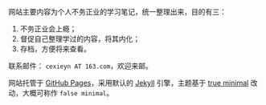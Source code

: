网站主要内容为个人不务正业的学习笔记，统一整理出来，目的有三：
   1. 不务正业会上瘾；
   2. 督促自己整理学过的内容，将其内化；
   3. 存档，方便将来查看。
   
联系邮件： `cexieyn AT 163.com`，欢迎来邮。

网站托管于 [GitHub Pages](https://pages.github.com/)，采用默认的 [Jekyll](https://jekyllrb.com/) 引擎，主题基于 [true minimal](https://github.com/cyevgeniy/jekyll-true-minimal/) 改动，大概可称作 `false minimal`。